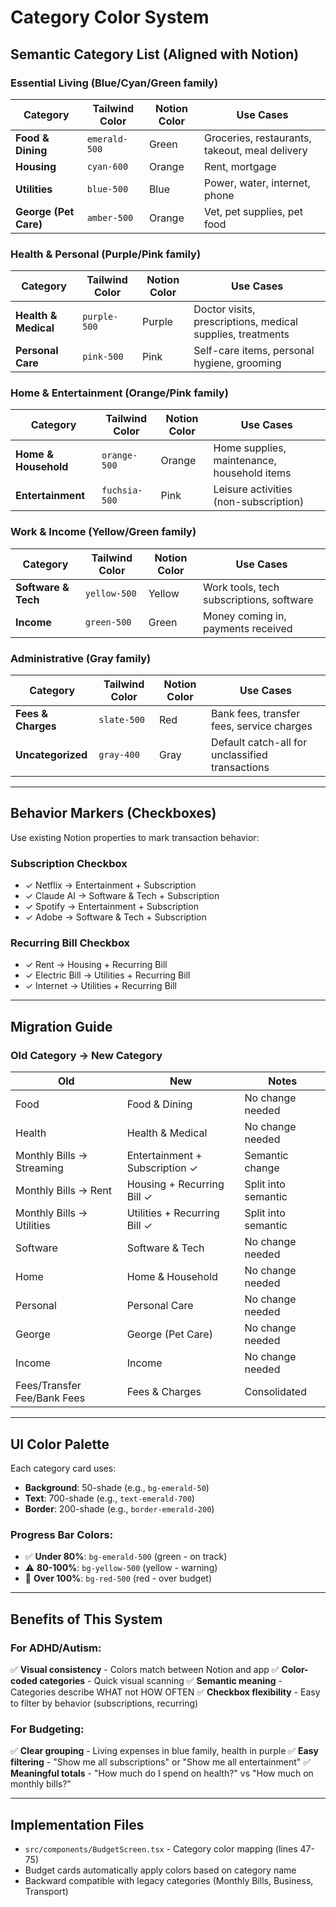 # Category Color System

## Semantic Category List (Aligned with Notion)

### Essential Living (Blue/Cyan/Green family)
| Category | Tailwind Color | Notion Color | Use Cases |
|----------|---------------|--------------|-----------|
| **Food & Dining** | `emerald-500` | Green | Groceries, restaurants, takeout, meal delivery |
| **Housing** | `cyan-600` | Orange | Rent, mortgage |
| **Utilities** | `blue-500` | Blue | Power, water, internet, phone |
| **George (Pet Care)** | `amber-500` | Orange | Vet, pet supplies, pet food |

### Health & Personal (Purple/Pink family)
| Category | Tailwind Color | Notion Color | Use Cases |
|----------|---------------|--------------|-----------|
| **Health & Medical** | `purple-500` | Purple | Doctor visits, prescriptions, medical supplies, treatments |
| **Personal Care** | `pink-500` | Pink | Self-care items, personal hygiene, grooming |

### Home & Entertainment (Orange/Pink family)
| Category | Tailwind Color | Notion Color | Use Cases |
|----------|---------------|--------------|-----------|
| **Home & Household** | `orange-500` | Orange | Home supplies, maintenance, household items |
| **Entertainment** | `fuchsia-500` | Pink | Leisure activities (non-subscription) |

### Work & Income (Yellow/Green family)
| Category | Tailwind Color | Notion Color | Use Cases |
|----------|---------------|--------------|-----------|
| **Software & Tech** | `yellow-500` | Yellow | Work tools, tech subscriptions, software |
| **Income** | `green-500` | Green | Money coming in, payments received |

### Administrative (Gray family)
| Category | Tailwind Color | Notion Color | Use Cases |
|----------|---------------|--------------|-----------|
| **Fees & Charges** | `slate-500` | Red | Bank fees, transfer fees, service charges |
| **Uncategorized** | `gray-400` | Gray | Default catch-all for unclassified transactions |

---

## Behavior Markers (Checkboxes)

Use existing Notion properties to mark transaction behavior:

### Subscription Checkbox
- ✓ Netflix → Entertainment + Subscription
- ✓ Claude AI → Software & Tech + Subscription
- ✓ Spotify → Entertainment + Subscription
- ✓ Adobe → Software & Tech + Subscription

### Recurring Bill Checkbox
- ✓ Rent → Housing + Recurring Bill
- ✓ Electric Bill → Utilities + Recurring Bill
- ✓ Internet → Utilities + Recurring Bill

---

## Migration Guide

### Old Category → New Category

| Old | New | Notes |
|-----|-----|-------|
| Food | Food & Dining | No change needed |
| Health | Health & Medical | No change needed |
| Monthly Bills → Streaming | Entertainment + Subscription ✓ | Semantic change |
| Monthly Bills → Rent | Housing + Recurring Bill ✓ | Split into semantic |
| Monthly Bills → Utilities | Utilities + Recurring Bill ✓ | Split into semantic |
| Software | Software & Tech | No change needed |
| Home | Home & Household | No change needed |
| Personal | Personal Care | No change needed |
| George | George (Pet Care) | No change needed |
| Income | Income | No change needed |
| Fees/Transfer Fee/Bank Fees | Fees & Charges | Consolidated |

---

## UI Color Palette

Each category card uses:
- **Background**: 50-shade (e.g., `bg-emerald-50`)
- **Text**: 700-shade (e.g., `text-emerald-700`)
- **Border**: 200-shade (e.g., `border-emerald-200`)

### Progress Bar Colors:
- ✅ **Under 80%**: `bg-emerald-500` (green - on track)
- ⚠️ **80-100%**: `bg-yellow-500` (yellow - warning)
- 🔴 **Over 100%**: `bg-red-500` (red - over budget)

---

## Benefits of This System

### For ADHD/Autism:
✅ **Visual consistency** - Colors match between Notion and app
✅ **Color-coded categories** - Quick visual scanning
✅ **Semantic meaning** - Categories describe WHAT not HOW OFTEN
✅ **Checkbox flexibility** - Easy to filter by behavior (subscriptions, recurring)

### For Budgeting:
✅ **Clear grouping** - Living expenses in blue family, health in purple
✅ **Easy filtering** - "Show me all subscriptions" or "Show me all entertainment"
✅ **Meaningful totals** - "How much do I spend on health?" vs "How much on monthly bills?"

---

## Implementation Files

- `src/components/BudgetScreen.tsx` - Category color mapping (lines 47-75)
- Budget cards automatically apply colors based on category name
- Backward compatible with legacy categories (Monthly Bills, Business, Transport)
